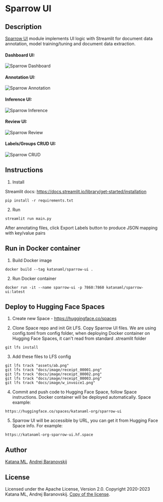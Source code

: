 # Sparrow UI

## Description

[Sparrow UI](https://katanaml-org-sparrow-ui.hf.space) module implements UI logic with Streamlit for document data annotation, model training/tuning and document data extraction.

#### Dashboard UI:

![Sparrow Dashboard](https://github.com/katanaml/sparrow/blob/main/donut/sparrow-ui/assets/dashboard.png)

#### Annotation UI:

![Sparrow Annotation](https://github.com/katanaml/sparrow/blob/main/donut/sparrow-ui/assets/annotation.png)

#### Inference UI:

![Sparrow Inference](https://github.com/katanaml/sparrow/blob/main/donut/sparrow-ui/assets/inference.png)

#### Review UI:

![Sparrow Review](https://github.com/katanaml/sparrow/blob/main/donut/sparrow-ui/assets/review.png)

#### Labels/Groups CRUD UI:

![Sparrow CRUD](https://github.com/katanaml/sparrow/blob/main/donut/sparrow-ui/assets/crud.png)

## Instructions

1. Install

Streamlit docs:
https://docs.streamlit.io/library/get-started/installation

```
pip install -r requirements.txt
```

2. Run

```
streamlit run main.py
```

After annotating files, click Export Labels button to produce JSON mapping with key/value pairs

## Run in Docker container

1. Build Docker image

```
docker build --tag katanaml/sparrow-ui .
```

2. Run Docker container

```
docker run -it --name sparrow-ui -p 7860:7860 katanaml/sparrow-ui:latest
```

## Deploy to Hugging Face Spaces

1. Create new Space - https://huggingface.co/spaces

2. Clone Space repo and init Git LFS. Copy Sparrow UI files. We are using config.toml from config folder, when deploying Docker container on Hugging Face Spaces, it can't read from standard .streamlit folder

```
git lfs install
```

3. Add these files to LFS config

```
git lfs track "assets/ab.png"
git lfs track "docs/image/receipt_00001.png"
git lfs track "docs/image/receipt_00002.png"
git lfs track "docs/image/receipt_00003.png"
git lfs track "docs/image/w_invoice1.png"
```

4. Commit and push code to Hugging Face Space, follow Space instructions. Docker container will be deployed automatically. Space example:

```
https://huggingface.co/spaces/katanaml-org/sparrow-ui
```

5. Sparrow UI will be accessible by URL, you can get it from Hugging Face Space info. For example:

```
https://katanaml-org-sparrow-ui.hf.space
```

## Author

[Katana ML](https://katanaml.io), [Andrej Baranovskij](https://github.com/abaranovskis-redsamurai)

## License

Licensed under the Apache License, Version 2.0. Copyright 2020-2023 Katana ML, Andrej Baranovskij. [Copy of the license](https://github.com/katanaml/sparrow/blob/main/LICENSE).
